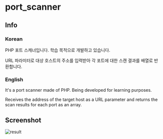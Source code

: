 # port_scanner

## Info

### Korean

PHP 포트 스캐너입니다. 학습 목적으로 개발하고 있습니다.

URL 파라미터로 대상 호스트의 주소를 입력받아 각 포트에 대한 스캔 결과를 배열로 반환합니다.

### English

It's a port scanner made of PHP. Being developed for learning purposes.

Receives the address of the target host as a URL parameter and returns the scan results for each port as an array.

## Screenshot

![result](https://user-images.githubusercontent.com/75349747/139775520-98b6ca57-417a-474d-9817-20b0ec54ff30.png)
